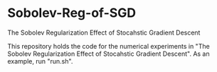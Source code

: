 # Sobolev-Reg-of-SGD
The Sobolev Regularization Effect of Stocahstic Gradient Descent

This repository holds the code for the numerical experiments in "The Sobolev Regularization Effect of Stocahstic Gradient Descent". As an example, run "run.sh".
